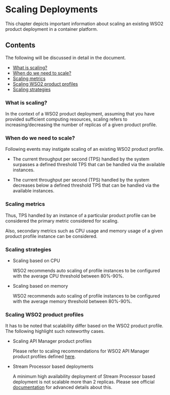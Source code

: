 # Scaling Deployments

This chapter depicts important information about scaling an existing WSO2 product deployment in a container platform.

## Contents

The following will be discussed in detail in the document.

* [What is scaling?](#what-is-scaling?)
* [When do we need to scale?](#when-do-we-need-to-scale?)
* [Scaling metrics](#scaling-metrics)
* [Scaling WSO2 product profiles](#scaling-wso2-product-profiles)
* [Scaling strategies](#scaling-strategies)

### What is scaling?

In the context of a WSO2 product deployment, assuming that you have provided sufficient computing resources,
scaling refers to increasing/decreasing the number of replicas of a given product profile.

### When do we need to scale?

Following events may instigate scaling of an existing WSO2 product profile.

* The current throughput per second (TPS) handled by the system surpasses a defined threshold TPS that can be handled
  via the available instances.

* The current throughput per second (TPS) handled by the system decreases below a defined threshold TPS that can be handled
  via the available instances.

### Scaling metrics

Thus, TPS handled by an instance of a particular product profile can be considered the primary metric considered for scaling.

Also, secondary metrics such as CPU usage and memory usage of a given product profile instance can be considered.

### Scaling strategies

* Scaling based on CPU

  WSO2 recommends auto scaling of profile instances to be configured with the average CPU threshold between 80%-90%.
  
* Scaling based on memory

  WSO2 recommends auto scaling of profile instances to be configured with the average memory threshold between 80%-90%.

### Scaling WSO2 product profiles

It has to be noted that scalability differ based on the WSO2 product profile. The following highlight such noteworthy cases.

* Scaling API Manager product profiles

  Please refer to scaling recommendations for WSO2 API Manager product profiles defined
  [here](https://apim.docs.wso2.com/en/latest/learn/api-gateway/scaling-the-gateway/).

* Stream Processor based deployments

  A minimum high availability deployment of Stream Processor based deployment is not scalable more than 2 replicas.
  Please see official [documentation](https://docs.wso2.com/display/SP440/Minimum+High+Availability+Deployment)
  for advanced details about this.
